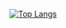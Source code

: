 [![Top Langs](https://github-readme-stats.vercel.app/api/top-langs/?username=aoikozu)](https://github.com/aoikozu/github-readme-stats)
